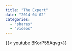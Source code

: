 ```yaml
---
title: "The Expert"
date: "2014-04-02"
categories:
  - "shares"
  - "videos"
---
```


<div style="width: 70vw;">{{< youtube BKorP55Aqvg>}}</div>
